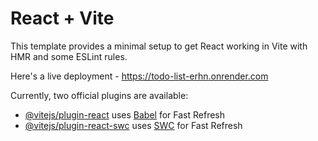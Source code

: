 # React + Vite

This template provides a minimal setup to get React working in Vite with HMR and some ESLint rules.

Here's a live deployment - https://todo-list-erhn.onrender.com

Currently, two official plugins are available:

- [@vitejs/plugin-react](https://github.com/vitejs/vite-plugin-react/blob/main/packages/plugin-react/README.md) uses [Babel](https://babeljs.io/) for Fast Refresh
- [@vitejs/plugin-react-swc](https://github.com/vitejs/vite-plugin-react-swc) uses [SWC](https://swc.rs/) for Fast Refresh
